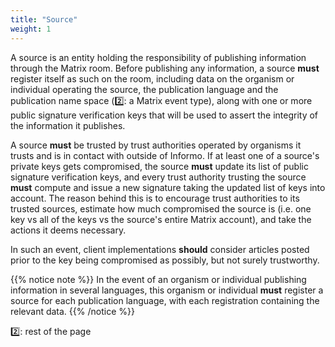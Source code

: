 ```yaml
---
title: "Source"
weight: 1
---
```


A source is an entity holding the responsibility of publishing information through the Matrix room. Before publishing any information, a source **must** register itself as such on the room, including data on the organism or individual operating the source, the publication language and the publication name space (2️⃣: a Matrix event type), along with one or more public signature verification keys that will be used to assert the integrity of the information it publishes.

A source **must** be trusted by trust authorities operated by organisms it trusts and is in contact with outside of Informo. If at least one of a source's private keys gets compromised, the source **must** update its list of public signature verification keys, and every trust authority trusting the source **must** compute and issue a new signature taking the updated list of keys into account. The reason behind this is to encourage trust authorities to its trusted sources, estimate how much compromised the source is (i.e. one key vs all of the keys vs the source's entire Matrix account), and take the actions it deems necessary.

In such an event, client implementations **should** consider articles posted prior to the key being compromised as possibly, but not surely trustworthy.

{{% notice note %}}
In the event of an organism or individual publishing information in several languages, this organism or individual **must** register a source for each publication language, with each registration containing the relevant data.
{{% /notice %}}

2️⃣: rest of the page
